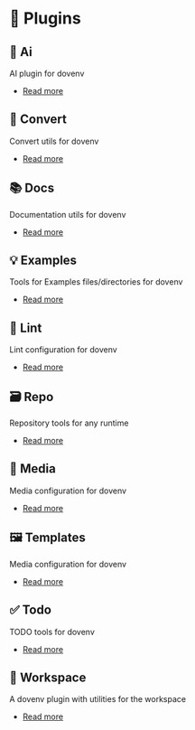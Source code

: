 # 🔌 Plugins

## 🤖 Ai

AI plugin for dovenv

- [Read more](/guide/plugin/ai)

## 🔄 Convert

Convert utils for dovenv

- [Read more](/guide/plugin/convert)

## 📚 Docs

Documentation utils for dovenv

- [Read more](/guide/plugin/docs)

## 💡 Examples

Tools for Examples files/directories for dovenv

- [Read more](/guide/plugin/examples)

## 🧹 Lint

Lint configuration for dovenv

- [Read more](/guide/plugin/lint)

## 🗃️ Repo

Repository tools for any runtime

- [Read more](/guide/plugin/repo)

## 🎥 Media

Media configuration for dovenv

- [Read more](/guide/plugin/media)

## 🖼️ Templates

Media configuration for dovenv

- [Read more](/guide/plugin/templates)

## ✅ Todo

TODO tools for dovenv

- [Read more](/guide/plugin/todo)

## 📂 Workspace

A dovenv plugin with utilities for the workspace

- [Read more](/guide/plugin/workspace)

